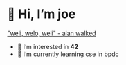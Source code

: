 # 👋 Hi, I’m joe

["weli, welo, weli"
             - alan walked](https://youtu.be/QxYpiBlHr1w?si=fUDqtkbV_KnKsPO5)
- 👀 I’m interested in **42**
- 🌱 I’m currently learning cse in bpdc

<!---
joejo-joestar/joejo-joestar is a ✨ special ✨ repository because its `README.md` (this file) appears on your GitHub profile.
You can click the Preview link to take a look at your changes.
--->
